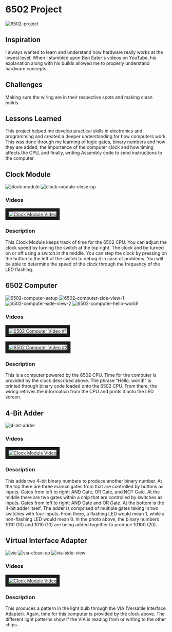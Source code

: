 # 6502 Project

![6502-project](https://github.com/user-attachments/assets/7b8f9f58-106a-4e0d-bbf5-20445e1a9b7c)

## Inspiration

I always wanted to learn and understand how hardware really works at the lowest level. When I stumbled upon Ben Eater's videos on YouTube, his explanation along with his builds allowed me to properly understand hardware concepts.

## Challenges

Making sure the wiring are in their respective spots and making clean builds.

## Lessons Learned

This project helped me develop practical skills in electronics and programming and created a deeper understanding for how computers work. This was done through my learning of logic gates, binary numbers and how they are added, the importance of the computer clock and how timing affects the CPU, and finally, writing Assembly code to send instructions to the computer.

## Clock Module

![clock-module](https://github.com/user-attachments/assets/a35d2239-feb1-47df-8425-1d51c7536b66)
![clock-module-close-up](https://github.com/user-attachments/assets/1cfd91e9-2298-4970-b661-0ae9221e5ad6)

### Videos

<a href="http://www.youtube.com/watch?feature=player_embedded&v=vF9_5MOZK2A
" target="_blank"><img src="http://img.youtube.com/vi/vF9_5MOZK2A/0.jpg" 
alt="Clock Module Video" border="10" /></a>

### Description

This Clock Module keeps track of time for the 6502 CPU. You can adjust the clock speed by turning the switch at the top right. The clock and be turned on or off using a switch in the middle. You can step the clock by pressing on the button to the left of the switch to debug it in case of problems. You will be able to determine the speed of the clock through the frequency of the LED flashing.

## 6502 Computer

![6502-computer-setup](https://github.com/user-attachments/assets/89715c3a-3bcf-4938-97de-0e4ce2fd5347)
![6502-computer-side-view-1](https://github.com/user-attachments/assets/6a0d5b5c-c57d-45f2-9591-927295c3e8d6)
![6502-computer-side-view-2](https://github.com/user-attachments/assets/a6f140fa-9baf-4a21-b9d5-0506e0ca6216)
![6502-computer-hello-world!](https://github.com/user-attachments/assets/27e90150-db20-41ac-84ad-70b3a0646d79)

### Videos

<a href="http://www.youtube.com/watch?feature=player_embedded&v=xEQMLtH9U-g
" target="_blank"><img src="http://img.youtube.com/vi/xEQMLtH9U-g/0.jpg" 
alt="6502 Computer Video #1" border="10" /></a>

<a href="http://www.youtube.com/watch?feature=player_embedded&v=NjlViZYWf6I
" target="_blank"><img src="http://img.youtube.com/vi/NjlViZYWf6I/0.jpg" 
alt="6502 Computer Video #2" border="10" /></a>

### Description

This is a computer powered by the 6502 CPU. Time for the computer is provided by the clock described above. The phrase "Hello, world!" is printed through binary code loaded onto the 6502 CPU. From there, the wiring retrives the information from the CPU and prints it onto the LED screen.

## 4-Bit Adder

![4-bit-adder](https://github.com/user-attachments/assets/e0704c7e-2f04-4259-9410-3cea893d554c)

### Videos

<a href="http://www.youtube.com/watch?feature=player_embedded&v=jo9BVc5GQh0
" target="_blank"><img src="http://img.youtube.com/vi/jo9BVc5GQh0/0.jpg" 
alt="Clock Module Video" border="10" /></a>

### Description

This adds two 4-bit binary numbers to produce another binary number. At the top there are three manual gates from that are controlled by buttons as inputs. Gates from left to right: AND Gate, OR Gate, and NOT Gate. At the middle there are two gates within a chip that are controlled by switches as inputs. Gates from left to right: AND Gate and OR Gate. At the bottom is the 4-bit adder itself. The adder is comprised of multiple gates taking in two switches with four inputs. From there, a flashing LED would mean 1, while a non-flashing LED would mean 0. In the photo above, the binary numbers 1010 (10) and 1010 (10) are being added together to produce 10100 (20).

## Virtual Interface Adapter

![via](https://github.com/user-attachments/assets/4b2d793a-ab0e-4d5a-8200-0301de595140)
![via-close-up](https://github.com/user-attachments/assets/171ccf06-eeaf-4330-aec9-ae07f9c70554)
![via-side-view](https://github.com/user-attachments/assets/9116a08a-a35b-4b9c-8b1b-9d0913a4ff78)

### Videos

<a href="http://www.youtube.com/watch?feature=player_embedded&v=GA4NfH3_2c8
" target="_blank"><img src="http://img.youtube.com/vi/GA4NfH3_2c8/0.jpg" 
alt="Clock Module Video" border="10" /></a>

### Description

This produces a pattern in the light bulb through the VIA (Versatile Interface Adapter). Again, time for this computer is provided by the clock above. The different light patterns show if the VIA is reading from or writing to the other chips. 
